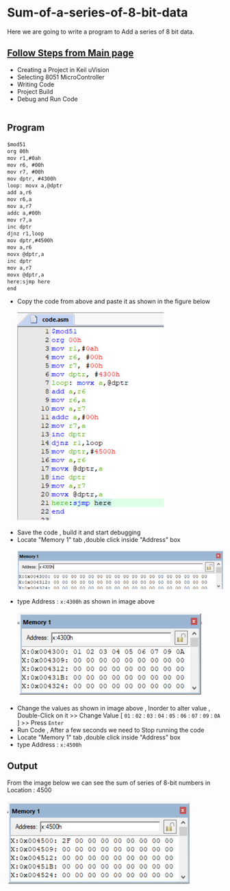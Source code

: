 # Sum-of-a-series-of-8-bit-data
Here we are going to write a program to Add a series of 8 bit data.
## <a href="https://github.com/pscretn/8051-Programming-Using-Keil-uVision">Follow Steps from Main page</a>
* Creating a Project in Keil uVision
* Selecting 8051 MicroController
* Writing Code
* Project Build
* Debug and Run Code<br><br>

 ## Program
 ```Assembly
$mod51
org 00h
mov r1,#0ah
mov r6, #00h
mov r7, #00h
mov dptr, #4300h
loop: movx a,@dptr
add a,r6
mov r6,a
mov a,r7
addc a,#00h
mov r7,a
inc dptr
djnz r1,loop
mov dptr,#4500h
mov a,r6
movx @dptr,a
inc dptr
mov a,r7
movx @dptr,a
here:sjmp here
end
```
* Copy the code from above and paste it as shown in the figure below<br><br>
![](/images/ima.png) <br><br>
 * Save the code , build it and start debugging<br>
* Locate "Memory 1" tab ,double click inside "Address" box<br><br>
![](/images/img16.png) <br><br>
* type Address : ```x:4300h``` as shown in image above<br><br>
![](/images/imb.png) <br><br>
* Change the values as shown in image above , Inorder to alter value , Double-Click on it >> Change Value [ `01` : `02` : `03` : `04` : `05` : `06` : `07` : `09` : `0A` ] >> Press `Enter`
*  Run Code , After a few seconds we need to Stop running the code
* Locate "Memory 1" tab ,double click inside "Address" box<br>
* type Address : ```x:4500h```
## Output
From the image below we can see the sum of series of 8-bit numbers in Location : 4500 <br><br>
![](/images/imc.png) <br><br>
